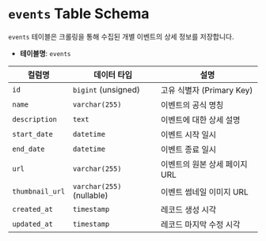 # `events` Table Schema

`events` 테이블은 크롤링을 통해 수집된 개별 이벤트의 상세 정보를 저장합니다.

- **테이블명**: `events`

| 컬럼명 | 데이터 타입 | 설명 |
|---|---|---|
| `id` | `bigint` (unsigned) | 고유 식별자 (Primary Key) |
| `name` | `varchar(255)` | 이벤트의 공식 명칭 |
| `description` | `text` | 이벤트에 대한 상세 설명 |
| `start_date` | `datetime` | 이벤트 시작 일시 |
| `end_date` | `datetime` | 이벤트 종료 일시 |
| `url` | `varchar(255)` | 이벤트의 원본 상세 페이지 URL |
| `thumbnail_url` | `varchar(255)` (nullable) | 이벤트 썸네일 이미지 URL |
| `created_at` | `timestamp` | 레코드 생성 시각 |
| `updated_at` | `timestamp` | 레코드 마지막 수정 시각 |